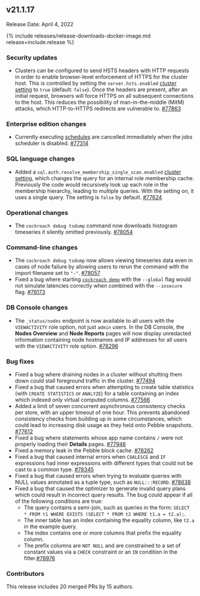 ## v21.1.17

Release Date: April 4, 2022

{% include releases/release-downloads-docker-image.md release=include.release %}

<h3 id="v21-1-17-security-updates">Security updates</h3>

- Clusters can be configured to send HSTS headers with HTTP requests in order to enable browser-level enforcement of HTTPS for the cluster host. This is controlled by setting the `server.hsts.enabled` [cluster setting](../v21.1/cluster-settings.html) to `true` (default: `false`). Once the headers are present, after an initial request, browsers will force HTTPS on all subsequent connections to the host. This reduces the possibility of man-in-the-middle (MitM) attacks, which HTTP-to-HTTPS redirects are vulnerable to. [#77863][#77863]

<h3 id="v21-1-17-enterprise-edition-changes">Enterprise edition changes</h3>

- Currently executing [schedules](../v21.1/manage-a-backup-schedule.html) are cancelled immediately when the jobs scheduler is disabled. [#77314][#77314]

<h3 id="v21-1-17-sql-language-changes">SQL language changes</h3>

- Added a `sql.auth.resolve_membership_single_scan.enabled` [cluster setting](../v22.1/cluster-settings.html), which changes the query for an internal role membership cache. Previously the code would recursively look up each role in the membership hierarchy, leading to multiple queries. With the setting on, it uses a single query. The setting is `false` by default. [#77624][#77624]

<h3 id="v21-1-17-operational-changes">Operational changes</h3>

- The `cockroach debug tsdump` command now downloads histogram timeseries it silently omitted previously. [#78054][#78054]

<h3 id="v21-1-17-command-line-changes">Command-line changes</h3>

- The `cockroach debug tsdump` now allows viewing timeseries data even in cases of node failure by allowing users to rerun the command with the import filename set to `"-"`. [#78057][#78057]
- Fixed a bug where starting [`cockroach demo`](../v21.1/cockroach-demo.html) with the `--global` flag would not simulate latencies correctly when combined with the `--insecure` flag. [#78173][#78173]

<h3 id="v21-1-17-db-console-changes">DB Console changes</h3>

- The `_status/nodes` endpoint is now available to all users with the `VIEWACTIVITY` role option, not just `admin` users. In the DB Console, the **Nodes Overview** and **Node Reports** pages will now display unredacted information containing node hostnames and IP addresses for all users with the `VIEWACTIVITY` role option. [#78296][#78296]

<h3 id="v21-1-17-bug-fixes">Bug fixes</h3>

- Fixed a bug where draining nodes in a cluster without shutting them down could stall foreground traffic in the cluster. [#77494][#77494]
- Fixed a bug that caused errors when attempting to create table statistics (with `CREATE STATISTICS` or `ANALYZE`) for a table containing an index which indexed only virtual computed columns. [#77566][#77566]
- Added a limit of seven concurrent asynchronous consistency checks per store, with an upper timeout of one hour. This prevents abandoned consistency checks from building up in some circumstances, which could lead to increasing disk usage as they held onto Pebble snapshots. [#77612][#77612]
- Fixed a bug where statements whose app name contains `/` were not properly loading their **Details** pages. [#77946][#77946]
- Fixed a memory leak in the Pebble block cache. [#78262][#78262]
- Fixed a bug that caused internal errors when `COALESCE` and `IF` expressions had inner expressions with different types that could not be cast to a common type. [#78345][#78345]
- Fixed a bug that caused errors when trying to evaluate queries with NULL values annotated as a tuple type, such as `NULL:::RECORD`. [#78638][#78638]
- Fixed a bug that caused the optimizer to generate invalid query plans which could result in incorrect query results. The bug could appear if all of the following conditions are true:
  - The query contains a semi-join, such as queries in the form: `SELECT * FROM t1 WHERE EXISTS (SELECT * FROM t2 WHERE t1.a = t2.a);`.
  - The inner table has an index containing the equality column, like `t2.a` in the example query.
  - The index contains one or more columns that prefix the equality column.
  - The prefix columns are `NOT NULL` and are constrained to a set of constant values via a `CHECK` constraint or an `IN` condition in the filter.[#78976][#78976]

<h3 id="v21-1-17-contributors">Contributors</h3>

This release includes 20 merged PRs by 15 authors.

[#77314]: https://github.com/cockroachdb/cockroach/pull/77314
[#77494]: https://github.com/cockroachdb/cockroach/pull/77494
[#77566]: https://github.com/cockroachdb/cockroach/pull/77566
[#77612]: https://github.com/cockroachdb/cockroach/pull/77612
[#77624]: https://github.com/cockroachdb/cockroach/pull/77624
[#77863]: https://github.com/cockroachdb/cockroach/pull/77863
[#77946]: https://github.com/cockroachdb/cockroach/pull/77946
[#78054]: https://github.com/cockroachdb/cockroach/pull/78054
[#78057]: https://github.com/cockroachdb/cockroach/pull/78057
[#78173]: https://github.com/cockroachdb/cockroach/pull/78173
[#78262]: https://github.com/cockroachdb/cockroach/pull/78262
[#78296]: https://github.com/cockroachdb/cockroach/pull/78296
[#78345]: https://github.com/cockroachdb/cockroach/pull/78345
[#78638]: https://github.com/cockroachdb/cockroach/pull/78638
[#78976]: https://github.com/cockroachdb/cockroach/pull/78976
